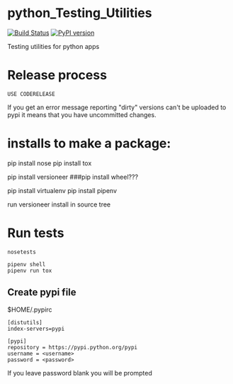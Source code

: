 # python_Testing_Utilities
[![Build Status](https://travis-ci.org/rmetcalf9/python_Testing_Utilities.svg?branch=master)](https://travis-ci.org/rmetcalf9/python_Testing_Utilities)
[![PyPI version](https://badge.fury.io/py/python_Testing_Utilities.svg)](https://badge.fury.io/py/python_Testing_Utilities)


Testing utilities for python apps


# Release process

````
USE CODERELEASE
````

If you get an error message reporting "dirty" versions can't be uploaded to pypi it means that you have uncommitted changes.


# installs to make a package:

pip install nose
pip install tox


pip install versioneer
###pip install wheel???

pip install virtualenv
pip install pipenv

run versioneer install in source tree

# Run tests
````
nosetests
````

````
pipenv shell
pipenv run tox
````

## Create pypi file

$HOME/.pypirc
````
[distutils]
index-servers=pypi

[pypi]
repository = https://pypi.python.org/pypi
username = <username>
password = <password>

````

If you leave password blank you will be prompted

